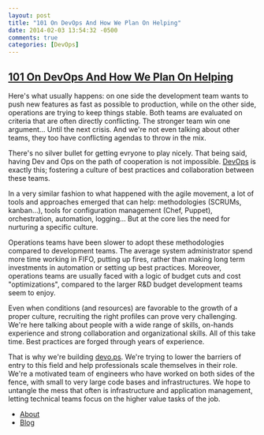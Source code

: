 ```yaml
---
layout: post
title: "101 On DevOps And How We Plan On Helping"
date: 2014-02-03 13:54:32 -0500
comments: true
categories: [DevOps]
---
```


## [101 On DevOps And How We Plan On Helping](/blog/2012/10/23/101-on-development-and-operations.html)

Here's what usually happens: on one side the development team wants to push new features as fast as possible to production, while on the other side, operations are trying to keep things stable. Both teams are evaluated on
criteria that are often directly conflicting. The stronger team win one argument… Until the next crisis. And we're not even talking about other teams, they too have conflicting agendas to throw in the mix.

There's no silver bullet for getting evryone to play nicely. That being said, having Dev and Ops on the path of cooperation is not impossible. [DevOps](http://en.wikipedia.org/wiki/Devops) is exactly this; fostering a culture of best practices and collaboration between these teams.

In a very similar fashion to what happened with the agile movement, a lot of tools and approaches emerged that can help: methodologies (SCRUMs, kanban…), tools for configuration management (Chef, Puppet), orchestration, automation, logging… But at the core lies the need for nurturing a specific culture.

Operations teams have been slower to adopt these methodologies compared to development teams. The average system administrator spend more time working in FIFO, putting up fires, rather than making long term investments in automation or setting up best practices. Moreover, operations teams are usually faced with a logic of budget cuts and cost "optimizations", compared to the larger R&amp;D budget development teams seem to enjoy.

Even when conditions (and resources) are favorable to the growth of a proper culture, recruiting the right profiles can prove very challenging. We're here talking about people with a wide range of skills, on-hands experience and
strong collaboration and organizational skills. All of this take time. Best practices are forged through years of experience.

That is why we're building [devo.ps](http://devo.ps). We're trying to lower the barriers of entry to this field and help professionals scale themselves in their role. We're a motivated team of engineers who have worked on both sides of the fence, with small to very large code bases and infrastructures. We hope to untangle the mess that often is infrastructure and application management, letting technical teams focus on the higher value tasks of the job.

  * [About](http://devo.ps/about.html)
  * [Blog](http://devo.ps/blog.html)